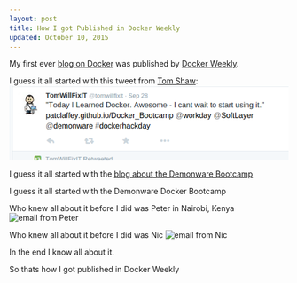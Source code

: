 ```yaml
---
layout: post
title: How I got Published in Docker Weekly
updated: October 10, 2015
---
```

My first ever [blog on Docker](http://patclaffey.github.io/Docker_Bootcamp/) was published by [Docker Weekly](https://goto.docker.com/Docker-Weekly-09302015.html).

I guess it all started with this tweet from [Tom Shaw](https://twitter.com/tomwillfixit):
![Tweet about Docker Bootcamp Blog](/images/tweet_docker_bootcamp.png)

I guess it all started with the [blog about the Demonware Bootcamp](http://patclaffey.github.io/Docker_Bootcamp/)

I guess it all started with the Demonware Docker Bootcamp

Who knew all about it before I did was Peter in Nairobi, Kenya
![email from Peter](/images/pete_email.png)

Who knew all about it before I did was Nic
![email from Nic](/images/pete_email.png)

In the end I know all about it.

So thats how I got published in Docker Weekly

